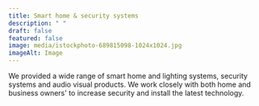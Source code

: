 ```yaml
---
title: Smart home & security systems
description: " "
draft: false
featured: false
image: media/istockphoto-689815098-1024x1024.jpg
imageAlt: Image
---
```

<!--StartFragment-->

We provided a wide range of smart home and lighting systems, security systems and audio visual products. We work closely with both home and business owners' to increase security and install the latest technology.

<!--EndFragment-->